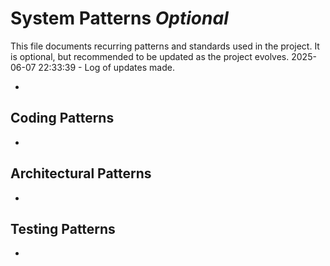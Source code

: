 # System Patterns *Optional*

This file documents recurring patterns and standards used in the project.
It is optional, but recommended to be updated as the project evolves.
2025-06-07 22:33:39 - Log of updates made.

*

## Coding Patterns

*   

## Architectural Patterns

*   

## Testing Patterns

*